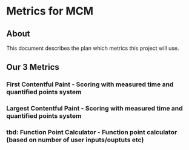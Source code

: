 # Metrics for MCM

## About
This document describes the plan which metrics this project will use. 

## Our 3 Metrics
### First Contentful Paint - Scoring with measured time and quantified points system
### Largest Contentful Paint - Scoring with measured time and quantified points system
### tbd: Function Point Calculator - Function point calculator (based on number of user inputs/ouptuts etc)
